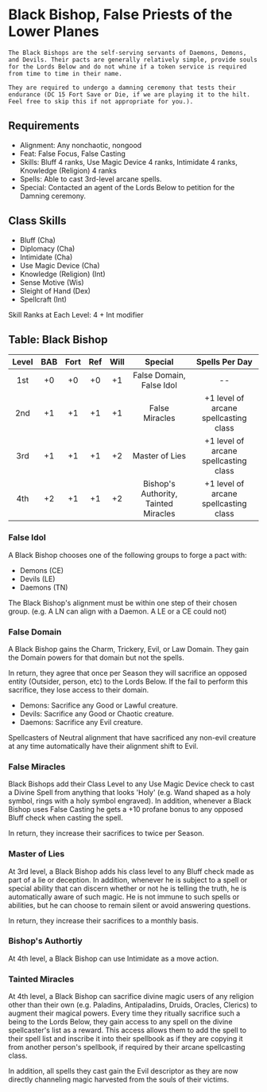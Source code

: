  # Black Bishop, False Priests of the Lower Planes	
	
	The Black Bishops are the self-serving servants of Daemons, Demons, and Devils. Their pacts are generally relatively simple, provide souls for the Lords Below and do not whine if a token service is required from time to time in their name.

	They are required to undergo a damning ceremony that tests their endurance (DC 15 Fort Save or Die, if we are playing it to the hilt. Feel free to skip this if not appropriate for you.).

 ## Requirements
 * Alignment: Any nonchaotic, nongood
 * Feat: False Focus, False Casting
 * Skills: Bluff 4 ranks, Use Magic Device 4 ranks, Intimidate 4 ranks, Knowledge (Religion) 4 ranks
 * Spells: Able to cast 3rd-level arcane spells.
 * Special: Contacted an agent of the Lords Below to petition for the Damning ceremony.


 ## Class Skills
 * Bluff (Cha)
 * Diplomacy (Cha)
 * Intimidate (Cha)
 * Use Magic Device (Cha)
 * Knowledge (Religion) (Int)
 * Sense Motive (Wis)
 * Sleight of Hand (Dex)
 * Spellcraft (Int)

Skill Ranks at Each Level: 4 + Int modifier

## Table: Black Bishop

| Level| BAB |Fort|Ref |Will| Special  | Spells Per Day |
|:----:|:---:|:--:|:--:|:--:|:----:|:----:|
| 1st  | +0  | +0 | +0 | +1 | False Domain, False Idol | -- |
| 2nd  | +1  | +1 | +1 | +1 | False Miracles | +1 level of arcane spellcasting class |
| 3rd  | +1  | +1 | +1 | +2 | Master of Lies | +1 level of arcane spellcasting class |
| 4th  | +2  | +1 | +1 | +2 | Bishop's Authority, Tainted Miracles | +1 level of arcane spellcasting class |

### False Idol

A Black Bishop chooses one of the following groups to forge a pact with:
* Demons (CE)
* Devils (LE)
* Daemons (TN)

The Black Bishop's alignment must be within one step of their chosen group. (e.g. A LN can align with a Daemon. A LE or a CE could not)

### False Domain

A Black Bishop gains the Charm, Trickery, Evil, or Law Domain. They gain the Domain powers for that domain but not the spells.

In return, they agree that once per Season they will sacrifice an opposed entity (Outsider, person, etc) to the Lords Below. If the fail to perform this sacrifice, they lose access to their domain.

 * Demons: Sacrifice any Good or Lawful creature.
 * Devils: Sacrifice any Good or Chaotic creature.
 * Daemons: Sacrifice any Evil creature.

Spellcasters of Neutral alignment that have sacrificed any non-evil creature at any time automatically have their alignment shift to Evil.

### False Miracles

Black Bishops add their Class Level to any Use Magic Device check to cast a Divine Spell from anything that looks 'Holy' (e.g. Wand shaped as a holy symbol, rings with a holy symbol engraved). In addition, whenever a Black Bishop uses False Casting he gets a +10 profane bonus to any opposed Bluff check when casting the spell.

In return, they increase their sacrifices to twice per Season.

### Master of Lies

 At 3rd level, a Black Bishop adds his class level to any Bluff check made as part of a lie or deception. In addition, whenever he is subject to a spell or special ability that can discern whether or not he is telling the truth, he is automatically aware of such magic. He is not immune to such spells or abilities, but he can choose to remain silent or avoid answering questions.

In return, they increase their sacrifices to a monthly basis.

### Bishop's Authortiy

 At 4th level, a Black Bishop can use Intimidate as a move action.

### Tainted Miracles

 At 4th level, a Black Bishop can sacrifice divine magic users of any religion other than their own (e.g. Paladins, Antipaladins, Druids, Oracles, Clerics) to augment their magical powers. Every time they ritually sacrifice such a being to the Lords Below, they gain access to any spell on the divine spellcaster's list as a reward. This access allows them to add the spell to their spell list and inscribe it into their spellbook as if they are copying it from another person's spellbook, if required by their arcane spellcasting class.

In addition, all spells they cast gain the Evil descriptor as they are now directly channeling magic harvested from the souls of their victims. 
